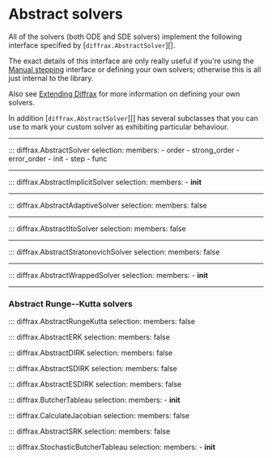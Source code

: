 # Abstract solvers

All of the solvers (both ODE and SDE solvers) implement the following interface specified by [`diffrax.AbstractSolver`][].

The exact details of this interface are only really useful if you're using the [Manual stepping](../../usage/manual-stepping.md) interface or defining your own solvers; otherwise this is all just internal to the library.

Also see [Extending Diffrax](../../usage/extending.md) for more information on defining your own solvers.

In addition [`diffrax.AbstractSolver`][] has several subclasses that you can use to mark your custom solver as exhibiting particular behaviour.

---

::: diffrax.AbstractSolver
    selection:
        members:
            - order
            - strong_order
            - error_order
            - init
            - step
            - func

---

::: diffrax.AbstractImplicitSolver
    selection:
        members:
          - __init__

---

::: diffrax.AbstractAdaptiveSolver
    selection:
        members: false

---

::: diffrax.AbstractItoSolver
    selection:
        members: false

---

::: diffrax.AbstractStratonovichSolver
    selection:
        members: false

---

::: diffrax.AbstractWrappedSolver
    selection:
        members:
            - __init__

---

### Abstract Runge--Kutta solvers

::: diffrax.AbstractRungeKutta
    selection:
        members: false

::: diffrax.AbstractERK
    selection:
        members: false

::: diffrax.AbstractDIRK
    selection:
        members: false

::: diffrax.AbstractSDIRK
    selection:
        members: false

::: diffrax.AbstractESDIRK
    selection:
        members: false

::: diffrax.ButcherTableau
    selection:
        members:
            - __init__

::: diffrax.CalculateJacobian
    selection:
        members: false


::: diffrax.AbstractSRK
    selection:
        members: false

::: diffrax.StochasticButcherTableau
    selection:
        members:
            - __init__
